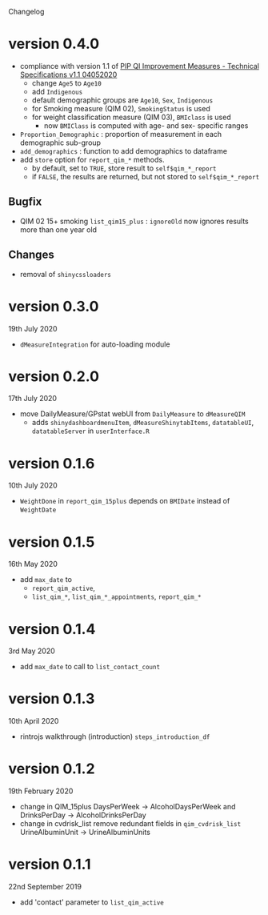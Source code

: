 Changelog

# version 0.4.0

* compliance with version 1.1 of [PIP QI Improvement Measures - Technical Specifications v1.1 04052020](https://www1.health.gov.au/internet/main/publishing.nsf/Content/46506AF50A4824B6CA25848600113FFF/$File/PIP-QI-Technical-Specifications.pdf)
  + change `Age5` to `Age10`
  + add `Indigenous`
  + default demographic groups are `Age10`, `Sex`, `Indigenous`
  + for Smoking measure (QIM 02), `SmokingStatus` is used
  + for weight classification measure (QIM 03), `BMIclass` is used
    - now `BMIClass` is computed with age- and sex- specific ranges
* `Proportion_Demographic` : proportion of measurement in each demographic sub-group
* `add_demographics` : function to add demographics to dataframe
* add `store` option for `report_qim_*` methods.
  + by default, set to `TRUE`, store result to `self$qim_*_report`
  + if `FALSE`, the results are returned, but not stored to `self$qim_*_report`

## Bugfix

* QIM 02 15+ smoking `list_qim15_plus` : `ignoreOld` now ignores results more than one year old

## Changes

* removal of `shinycssloaders`

# version 0.3.0
19th July 2020

* `dMeasureIntegration` for auto-loading module

# version 0.2.0
17th July 2020

* move DailyMeasure/GPstat webUI from `DailyMeasure` to `dMeasureQIM`
  + adds `shinydashboardmenuItem`, `dMeasureShinytabItems`,
    `datatableUI`, `datatableServer` in `userInterface.R`

# version 0.1.6
10th July 2020

* `WeightDone` in `report_qim_15plus` depends on `BMIDate` instead of `WeightDate`

# version 0.1.5
16th May 2020

* add `max_date` to
  + `report_qim_active`,
  + `list_qim_*`, `list_qim_*_appointments`, `report_qim_*`

# version 0.1.4
3rd May 2020

* add `max_date` to call to `list_contact_count`

# version 0.1.3
10th April 2020

* rintrojs walkthrough (introduction) `steps_introduction_df`

# version 0.1.2
19th February 2020

* change in QIM_15plus
    DaysPerWeek -> AlcoholDaysPerWeek and DrinksPerDay -> AlcoholDrinksPerDay
* change in cvdrisk_list
    remove redundant fields in `qim_cvdrisk_list`
    UrineAlbuminUnit ->  UrineAlbuminUnits

# version 0.1.1
22nd September 2019

* add 'contact' parameter to `list_qim_active`
